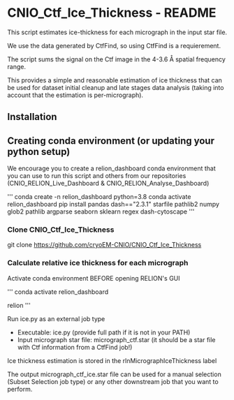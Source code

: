 # CNIO_Ctf_Ice_Thickness - README

This script estimates ice-thickness for each micrograph in the input star file.

We use the data generated by CtfFind, so using CtfFind is a requierement.

The script sums the signal on the Ctf image in the 4-3.6 Å spatial frequency range.

This provides a simple and reasonable estimation of ice thickness that can be used for dataset initial cleanup and late stages data analysis (taking into account that the estimation is per-micrograph).

## Installation

## Creating conda environment (or updating your python setup)
We encourage you to create a relion_dashboard conda environment that you can use to run this script and others from our repositories (CNIO_RELION_Live_Dashboard & CNIO_RELION_Analyse_Dashboard)

'''
conda create -n relion_dashboard python=3.8
conda activate relion_dashboard
pip install pandas dash=="2.3.1" starfile pathlib2 numpy glob2 pathlib argparse seaborn sklearn regex dash-cytoscape
'''

### Clone CNIO_Ctf_Ice_Thickness
git clone https://github.com/cryoEM-CNIO/CNIO_Ctf_Ice_Thickness

### Calculate relative ice thickness for each micrograph

Activate conda environment BEFORE opening RELION's GUI

'''
conda activate relion_dashboard

relion
'''

Run ice.py as an external job type

- Executable: ice.py (provide full path if it is not in your PATH)
- Input micrograph star file: micrograph_ctf.star (it should be a star file with Ctf information from a CtfFind job!) 

Ice thickness estimation is stored in the rlnMicrographIceThickness label

The output micrograph_ctf_ice.star file can be used for a manual selection (Subset Selection job type) or any other downstream job that you want to perform.
